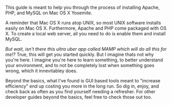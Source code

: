 This guide is meant to help you through the process of installing Apache, PHP, and MySQL on Mac OS X Yosemite.  

A reminder that Mac OS X runs atop UNIX, so most UNIX software installs easily on Mac OS X. Furthermore, Apache and PHP come packaged with OS X. To create a local web server, all you need to do is enable them and install MySQL.  

*But wait, isn't there this ultra uber app called MAMP which will do all this for me!?* True, this will get you started quickly. But I imagine thats not why you're here. I imagine you're here to learn something, to better understand your environment, and to not be completely lost when something goes wrong, which it innevitabley does.  

Beyond the basics, what I've found is GUI based tools meant to "increase efficiency" end up costing you more in the long run. So dig in, enjoy, and check back as often as you find yourself needing a refresher.  For other developer guides beyond the basics, feel free to check those out too.  